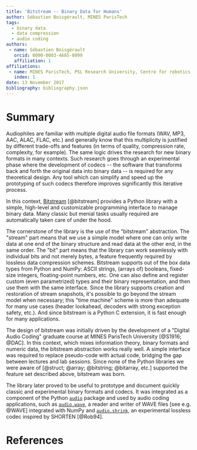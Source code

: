 ```yaml
---
title: 'Bitstream -- Binary Data for Humans'
author: Sébastien Boisgérault, MINES ParisTech
tags:
  - binary data
  - data compression
  - audio coding
authors:
 - name: Sébastien Boisgérault
   orcid: 0000-0003-4685-8099
   affiliation: 1
affiliations:
 - name: MINES ParisTech, PSL Research University, Centre for robotics
   index: 1
date: 13 November 2017
bibliography: bibliography.json
---
```


# Summary

Audiophiles are familiar with multiple digital
audio file formats (WAV, MP3, AAC, ALAC, FLAC, etc.) and generally 
know that this multiplicity is justified by different trade-offs and features
(in terms of quality, compression rate, complexity, for example).
The same logic drives the research for new binary formats
in many contexts.
Such research goes through an experimental phase where the development of
codecs -- the software that transforms back and forth the original data 
into binary data -- is required for any theoretical design.
Any tool which can simplify and speed up the prototyping 
of such codecs therefore improves significantly this iterative process.

In this context, [Bitstream] 
[@bitstream] provides a Python library with a 
simple, high-level and customizable programming interface 
to manage binary data. 
Many classic but menial tasks usually required
are automatically taken care of under the hood.

The cornerstone of the library is the use of the "bitstream" abstraction.
The "stream" part means that we use a simple model where 
one can only write data at one end of the binary structure 
and read data at the other end, in the same order. 
The "bit" part means that the library can work seamlessly 
with individual bits and not merely bytes, a feature frequently
required by lossless data compression schemes. 
Bitstream supports out of the box data types from Python and NumPy: 
ASCII strings, (arrays of) booleans, fixed-size integers, floating-point numbers,
etc.
One can also define and register custom (even parametrized) types and 
their binary representation,
and then use them with the same interface. 
Since the library supports creation and restoration of stream snapshots,
it's possible to go beyond the stream model when necessary;
this "time machine" scheme is more than adequate for many use cases
(header lookahead, decoders with strong exception safety, etc.).
And since bitstream is a Python C extension, it is fast enough for many
applications.

The design of bitstream was initially driven by the development of 
a "Digital Audio Coding" graduate course at MINES ParisTech University
[@S1916; @DAC].
In this context, which mixes information theory, binary formats and numeric data, 
the bitstream abstraction works really well.
A simple interface was required to replace pseudo-code
with actual code, bridging the gap between lectures and lab sessions.
Since none of the Python libraries we were aware of 
[@struct; @array; @bitstring; @bitarray, etc.] supported
the feature set described above, bitstream was born.

The library later proved to be useful to prototype and document
quickly classic and experimental binary formats and codecs.
It was integrated as a component of the Python [`audio`] package 
and used by audio coding applications,
such as [`audio.wave`], a reader and writer of WAVE files [see e.g. @WAVE]
integrated with NumPy and [`audio.shrink`], an experimental lossless codec 
inspired by SHORTEN [@Rob94].

[Bitstream]: https://github.com/boisgera/bitstream
[`audio`]: https://pypi.python.org/pypi/audio
[`audio.wave`]: https://github.com/boisgera/audio.wave
[`audio.shrink`]: https://github.com/boisgera/audio.shrink

[struct]: https://docs.python.org/2/library/struct.html
[array]: https://docs.python.org/2/library/array.html
[bitstring]: https://pypi.python.org/pypi/bitstring
[bitarray]: https://pypi.python.org/pypi/bitarray
 
# References

